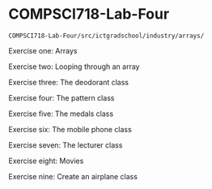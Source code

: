 # COMPSCI718-Lab-Four

``COMPSCI718-Lab-Four/src/ictgradschool/industry/arrays/``

Exercise one: Arrays

Exercise two: Looping through an array

Exercise three: The deodorant class

Exercise four: The pattern class

Exercise five: The medals class

Exercise six: The mobile phone class

Exercise seven: The lecturer class

Exercise eight: Movies

Exercise nine: Create an airplane class